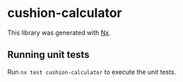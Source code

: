 # cushion-calculator

This library was generated with [Nx](https://nx.dev).

## Running unit tests

Run `nx test cushion-calculator` to execute the unit tests.
